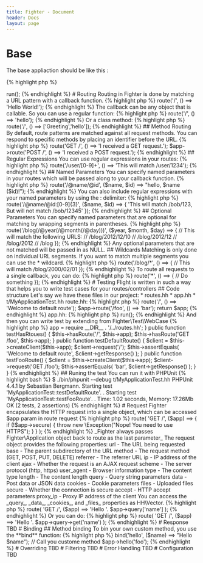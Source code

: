 ```yaml
---
title: Fighter - Document
header: Docs
layout: page
---
```



# Base
The base appliaction should be like this :

{% highlight php %}
<?hh
require __DIR__ . '/vendor/autoload.php';

$app = new Fighter\Application();

$app->run();

{% endhighlight %}


# Routing
Routing in Fighter is done by matching a URL pattern with a callback function.

{% highlight php %}
<?hh
$app->route('/', () ==> 'Hello World!');
{% endhighlight %}

The callback can be any object that is callable. So you can use a regular function:
{% highlight php %}
<?hh
function hello() {
    return 'Hello World!';
}
$app->route('/', () ==> 'hello');
{% endhighlight %}

Or a class method:
{% highlight php %}
<?hh
class Greeting {
    public static function hello() {
        return 'hello world!';
    }
}
$app->route('/', () ==> ['Greeting','hello']);
{% endhighlight %}


## Method Routing

By default, route patterns are matched against all request methods. You can respond to specific methods by placing an identifier before the URL.

{% highlight php %}
<?hh
$app->route('GET /', () ==> 'I received a GET request.');
$app->route('POST /', () ==> 'I received a POST request.');
{% endhighlight %}


## Regular Expressions
You can use regular expressions in your routes:

{% highlight php %}
<?hh
$app->route('/user/[0-9]+', () ==> 'This will match /user/1234');
{% endhighlight %}


## Named Parameters
You can specify named parameters in your routes which will be passed along to your callback function.

{% highlight php %}
<?hh
$app->route('/@name/@id', ($name, $id) ==> "hello, $name ($id)!");
{% endhighlight %}


You can also include regular expressions with your named parameters by using the : delimiter:

{% highlight php %}
<?hh
$app->route('/@name/@id:[0-9]{3}', ($name, $id) ==> {
    'This will match /bob/123, But will not match /bob/12345'
});

{% endhighlight %}


## Optional Parameters
You can specify named parameters that are optional for matching by wrapping segments in parentheses.

{% highlight php %}
<?hh
$app->route('/blog(/@year(/@month(/@day)))', ($year, $month, $day) ==> {
    // This will match the following URLS:
    // /blog/2012/12/10
    // /blog/2012/12
    // /blog/2012
    // /blog
});
{% endhighlight %}

Any optional parameters that are not matched will be passed in as NULL.


## Wildcards
Matching is only done on individual URL segments. If you want to match multiple segments you can use the * wildcard.

{% highlight php %}
<?hh
$app->route('/blog/*', () ==> {
    // This will match /blog/2000/02/01
});
{% endhighlight %}

To route all requests to a single callback, you can do:

{% highlight php %}
<?hh
$app->route('*', () ==> {
    // Do something
});
{% endhighlight %}


# Testing
Flight is written in such a way that helps you to write test cases for your routes/controllers

## Code structure
Let's say we have these files in our project:

* routes.hh
* app.hh
* t/MyApplicationTest.hh

route.hh:
{% highlight php %}
<?hh //partial
require __DIR__ . '/vendor/autoload.php';

$app = new Fighter\Application();
$app->route('/', () ==> 'Welcome to default route');
$app->route('/foo', () ==> 'bar');

return $app;
{% endhighlight %}

app.hh:
{% highlight php %}
<?hh //partial
$app = require __DIR__ . '/routes.hh';
$app->run();
{% endhighlight %}

And then you can write test by extending from Fighter\Test\WebCase
{% highlight php %}
<?hh //partial
class MyApplicationTest extends \Fighter\Test\WebCase {
    public function setUp() {
        $this->app = require __DIR__ . '/../routes.hh';
    }

    public function testHasRtoues() {
        $this->hasRoute('/', $this->app);
        $this->hasRoute('GET /foo', $this->app);
    }

    public function testDefaultRoute() {
        $client = $this->createClient($this->app);
        $client->request('/');

        $this->assertEquals(
            'Welcome to default route',
            $client->getResponse()
        );
    }

    public function testFooRoute() {
        $client = $this->createClient($this->app);
        $client->request('GET /foo');

        $this->assertEquals(
            'bar',
            $client->getResponse()
        );
    }
}
{% endhighlight %}

## Runing the test
You can run it with PHPUnit
{% highlight bash %}
$ ./bin/phpunit --debug t/MyApplicationTest.hh
PHPUnit 4.4.1 by Sebastian Bergmann.

Starting test 'MyApplicationTest::testDefaultRoute'.
.
Starting test 'MyApplicationTest::testFooRoute'.
.

Time: 1.02 seconds, Memory: 17.26Mb

OK (2 tests, 2 assertions)
{% endhighlight %}


# Request

Fighter encapsulates the HTTP request into a single object, which can be accessed $app param in route request

{% highlight php %}
<?hh
$app->route(
    'GET /',
    ($app) ==> {
        if (!$app->secure) {
            throw new \Exception("Nope! You need to use HTTPS");
        }
    }
);
{% endhighlight %}

_Fighter always passes Fighter\Application object back to route as the last parameter_

The request object provides the following properties:

    url - The URL being requested
    base - The parent subdirectory of the URL
    method - The request method (GET, POST, PUT, DELETE)
    referrer - The referrer URL
    ip - IP address of the client
    ajax - Whether the request is an AJAX request
    scheme - The server protocol (http, https)
    user_agent - Browser information
    type - The content type
    length - The content length
    query - Query string parameters
    data - Post data or JSON data
    cookies - Cookie parameters
    files - Uploaded files
    secure - Whether the connection is secure
    accept - HTTP accept parameters
    proxy_ip - Proxy IP address of the client

You can access the _query_, _data_, _cookies_, and _files_ properties as HH\Vector.

{% highlight php %}
<?hh
$app->route(
    'GET /',
    ($app) ==> 'Hello '. $app->query['name']
);
{% endhighlight %}

Or you can do:

{% highlight php %}
<?hh
$app->route(
    'GET /',
    ($app) ==> 'Hello '. $app->query->get('name')
);
{% endhighlight %}


# Response

TBD


# Binding

## Method binding

To bin your own custom method, you use the **bind** function:

{% highlight php %}
<?hh
// Bind you custom method
$app->bind('hello', ($name) ==> "Hello $name");

// Call you custome method
$app->hello('foo');
{% endhighlight %}


# Overriding

TBD

# Filtering

TBD

# Error Handling

TBD

# Configuration

TBD


<script>
$('#main_content').toc();
</script>
